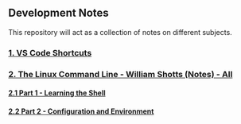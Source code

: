 ## Development Notes

This repository will act as a collection of notes on different subjects. 

### [1. VS Code Shortcuts](vs_code.md)

### [2. The Linux Command Line - William Shotts (Notes) - All](linux_command_line_all.md)

#### [2.1 Part 1 - Learning the Shell](linux_command_line_part_1.md)

#### [2.2 Part 2 - Configuration and Environment](linux_command_line_part_1.md)